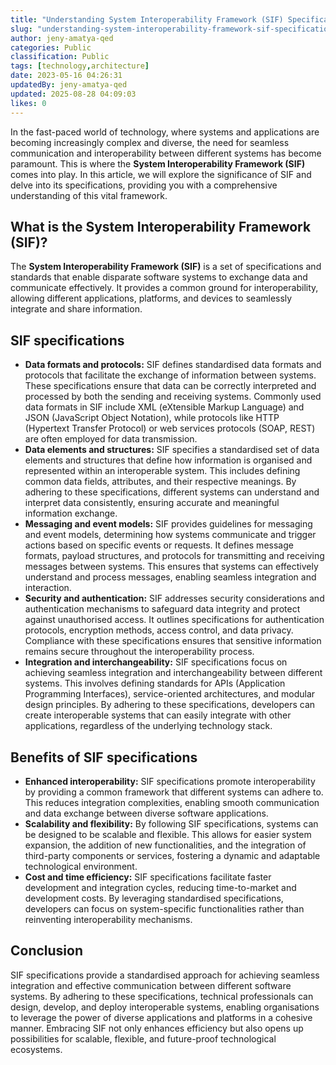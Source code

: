 ```yaml
---
title: "Understanding System Interoperability Framework (SIF) Specifications"
slug: "understanding-system-interoperability-framework-sif-specifications-ecfc01"
author: jeny-amatya-qed
categories: Public
classification: Public
tags: [technology,architecture]
date: 2023-05-16 04:26:31 
updatedBy: jeny-amatya-qed
updated: 2025-08-28 04:09:03 
likes: 0
---
```


In the fast-paced world of technology, where systems and applications are becoming increasingly complex and diverse, the need for seamless communication and interoperability between different systems has become paramount. This is where the **System Interoperability Framework (SIF)** comes into play. In this article, we will explore the significance of SIF and delve into its specifications, providing you with a comprehensive understanding of this vital framework.

## What is the System Interoperability Framework (SIF)?

The **System Interoperability Framework (SIF)** is a set of specifications and standards that enable disparate software systems to exchange data and communicate effectively. It provides a common ground for interoperability, allowing different applications, platforms, and devices to seamlessly integrate and share information.

## SIF specifications

* **Data formats and protocols:**
    SIF defines standardised data formats and protocols that facilitate the exchange of information between systems. These specifications ensure that data can be correctly interpreted and processed by both the sending and receiving systems. Commonly used data formats in SIF include XML (eXtensible Markup Language) and JSON (JavaScript Object Notation), while protocols like HTTP (Hypertext Transfer Protocol) or web services protocols (SOAP, REST) are often employed for data transmission.
* **Data elements and structures:**
    SIF specifies a standardised set of data elements and structures that define how information is organised and represented within an interoperable system. This includes defining common data fields, attributes, and their respective meanings. By adhering to these specifications, different systems can understand and interpret data consistently, ensuring accurate and meaningful information exchange.
* **Messaging and event models:**
    SIF provides guidelines for messaging and event models, determining how systems communicate and trigger actions based on specific events or requests. It defines message formats, payload structures, and protocols for transmitting and receiving messages between systems. This ensures that systems can effectively understand and process messages, enabling seamless integration and interaction.
* **Security and authentication:**
    SIF addresses security considerations and authentication mechanisms to safeguard data integrity and protect against unauthorised access. It outlines specifications for authentication protocols, encryption methods, access control, and data privacy. Compliance with these specifications ensures that sensitive information remains secure throughout the interoperability process.
* **Integration and interchangeability:**
    SIF specifications focus on achieving seamless integration and interchangeability between different systems. This involves defining standards for APIs (Application Programming Interfaces), service-oriented architectures, and modular design principles. By adhering to these specifications, developers can create interoperable systems that can easily integrate with other applications, regardless of the underlying technology stack.

## Benefits of SIF specifications

* **Enhanced interoperability:**
    SIF specifications promote interoperability by providing a common framework that different systems can adhere to. This reduces integration complexities, enabling smooth communication and data exchange between diverse software applications.
* **Scalability and flexibility:**
    By following SIF specifications, systems can be designed to be scalable and flexible. This allows for easier system expansion, the addition of new functionalities, and the integration of third-party components or services, fostering a dynamic and adaptable technological environment.
* **Cost and time efficiency:**
    SIF specifications facilitate faster development and integration cycles, reducing time-to-market and development costs. By leveraging standardised specifications, developers can focus on system-specific functionalities rather than reinventing interoperability mechanisms.

## Conclusion

SIF specifications provide a standardised approach for achieving seamless integration and effective communication between different software systems. By adhering to these specifications, technical professionals can design, develop, and deploy interoperable systems, enabling organisations to leverage the power of diverse applications and platforms in a cohesive manner. Embracing SIF not only enhances efficiency but also opens up possibilities for scalable, flexible, and future-proof technological ecosystems.